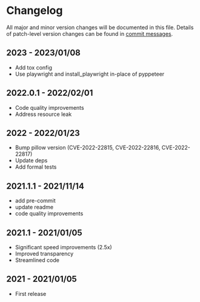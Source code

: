 # Changelog

All major and minor version changes will be documented in this file. Details of
patch-level version changes can be found in [commit messages](../../commits/master).

## 2023 - 2023/01/08

- Add tox config
- Use playwright and install_playwright in-place of pyppeteer

## 2022.0.1 - 2022/02/01

- Code quality improvements
- Address resource leak

## 2022 - 2022/01/23

- Bump pillow version (CVE-2022-22815, CVE-2022-22816, CVE-2022-22817)
- Update deps
- Add formal tests

## 2021.1.1 - 2021/11/14

- add pre-commit
- update readme
- code quality improvements

## 2021.1 - 2021/01/05

- Significant speed improvements (2.5x)
- Improved transparency
- Streamlined code

## 2021 - 2021/01/05

- First release
